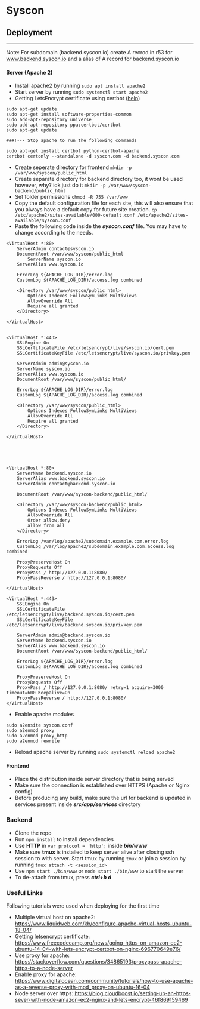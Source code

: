 # Syscon



## Deployment
---
Note: For subdomain (backend.syscon.io) create A recrod in r53 for www.backend.syscon.io and a alias of A record for backend.syscon.io

#### Server (Apache 2)
- Install apache2 by running ```sudo apt install apache2```
- Start server by running ```sudo systemctl start apache2```
- Getting LetsEncrypt certificate using certbot ([help](https://certbot.eff.org/))
```
sudo apt-get update
sudo apt-get install software-properties-common
sudo add-apt-repository universe
sudo add-apt-repository ppa:certbot/certbot
sudo apt-get update 

###!--- Stop apache to run the following commands

sudo apt-get install certbot python-certbot-apache
certbot certonly --standalone -d syscon.com -d backend.syscon.com
```
- Create seperate directory for frontend ```mkdir -p /var/www/syscon/public_html```
- Create separate directory for backend directory too, it wont be used however, why? idk just do it ```mkdir -p /var/www/syscon-backend/public_html```
- Set folder permissions ```chmod -R 755 /var/www```
- Copy the default configuration file for each site, this will also ensure that you always have a default copy for future site creation. ```cp /etc/apache2/sites-available/000-default.conf /etc/apache2/sites-available/syscon.conf```
- Paste the following code inside the ***syscon.conf*** file. You may have to change according to the needs.
```
<VirtualHost *:80>
	ServerAdmin contact@syscon.io
	DocumentRoot /var/www/syscon/public_html
        ServerName syscon.io
	ServerAlias www.syscon.io

	ErrorLog ${APACHE_LOG_DIR}/error.log
	CustomLog ${APACHE_LOG_DIR}/access.log combined

	<Directory /var/www/syscon/public_html>
		Options Indexes FollowSymLinks MultiViews
		AllowOverride All
		Require all granted
	</Directory>

</VirtualHost>


<VirtualHost *:443>
	SSLEngine On
	SSLCertificateFile /etc/letsencrypt/live/syscon.io/cert.pem
	SSLCertificateKeyFile /etc/letsencrypt/live/syscon.io/privkey.pem

	ServerAdmin admin@syscon.io
	ServerName syscon.io
	ServerAlias www.syscon.io
	DocumentRoot /var/www/syscon/public_html/
	
	ErrorLog ${APACHE_LOG_DIR}/error.log
	CustomLog ${APACHE_LOG_DIR}/access.log combined

	<Directory /var/www/syscon/public_html>
		Options Indexes FollowSymLinks MultiViews
		AllowOverride All
		Require all granted
	</Directory>

</VirtualHost>





<VirtualHost *:80>
 	ServerName backend.syscon.io
	ServerAlias www.backend.syscon.io
 	ServerAdmin contact@backend.syscon.io

 	DocumentRoot /var/www/syscon-backend/public_html/

	<Directory /var/www/syscon-backend/public_html>
		Options Indexes FollowSymLinks MultiViews
		AllowOverride All
		Order allow,deny
		allow from all
	</Directory>

	ErrorLog /var/log/apache2/subdomain.example.com.error.log
	CustomLog /var/log/apache2/subdomain.example.com.access.log combined

	ProxyPreserveHost On
	ProxyRequests Off
	ProxyPass / http://127.0.0.1:8080/
	ProxyPassReverse / http://127.0.0.1:8080/

</VirtualHost>

<VirtualHost *:443>
	SSLEngine On
	SSLCertificateFile /etc/letsencrypt/live/backend.syscon.io/cert.pem
	SSLCertificateKeyFile /etc/letsencrypt/live/backend.syscon.io/privkey.pem

	ServerAdmin admin@backend.syscon.io
	ServerName backend.syscon.io
	ServerAlias www.backend.syscon.io
	DocumentRoot /var/www/syscon-backend/public_html/
	
	ErrorLog ${APACHE_LOG_DIR}/error.log
	CustomLog ${APACHE_LOG_DIR}/access.log combined

	ProxyPreserveHost On
	ProxyRequests Off
	ProxyPass / http://127.0.0.1:8080/ retry=1 acquire=3000 timeout=600 Keepalive=On
	ProxyPassReverse / http://127.0.0.1:8080/ 
</VirtualHost>
```
- Enable apache modules
```
sudo a2ensite syscon.conf
sudo a2enmod proxy
sudo a2enmod proxy_http
sudo a2enmod rewrite
```
- Reload apache server by running ```sudo systemctl reload apache2```

#### Frontend
- Place the distribution inside server directory that is being served
- Make sure the connection is established over HTTPS (Apache or Nginx config)
- Before producing any build, make sure the url for backend is updated in services present inside ***src/app/services*** directory

### Backend
- Clone the repo
- Run ```npm install``` to install dependencies
- Use **HTTP** in ```var protocol = 'http';``` inside ***bin/www***
- Make sure **tmux** is installed to keep server alive after closing ssh session to with server. Start tmux by running ```tmux``` or join a session by running ```tmux attach -t <session_id>```
- Use ```npm start ./bin/www``` or ```node start ./bin/www``` to start the server
- To de-attach from tmux, press ***ctrl+b d***


### Useful Links
Following tutorials were used when deploying for the first time
- Multiple virtual host on apache2: https://www.liquidweb.com/kb/configure-apache-virtual-hosts-ubuntu-18-04/
- Getting letsencrypt certificate: https://www.freecodecamp.org/news/going-https-on-amazon-ec2-ubuntu-14-04-with-lets-encrypt-certbot-on-nginx-696770649e76/
- Use proxy for apache: https://stackoverflow.com/questions/34865193/proxypass-apache-https-to-a-node-server
- Enable proxy for apache: https://www.digitalocean.com/community/tutorials/how-to-use-apache-as-a-reverse-proxy-with-mod_proxy-on-ubuntu-16-04
- Node server over https: https://blog.cloudboost.io/setting-up-an-https-sever-with-node-amazon-ec2-nginx-and-lets-encrypt-46f869159469


